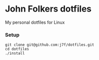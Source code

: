 # John Folkers dotfiles

My personal dotfiles for Linux

### Setup

```shell
git clone git@github.com:j7f/dotfiles.git
cd dotfiles
./install
```
